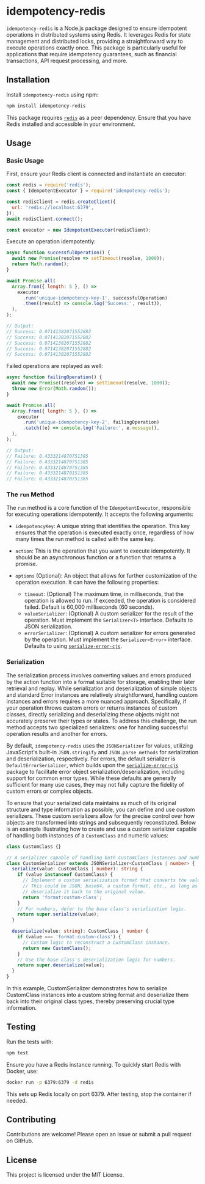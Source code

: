 # idempotency-redis

`idempotency-redis` is a Node.js package designed to ensure idempotent operations in distributed systems using Redis. It leverages Redis for state management and distributed locks, providing a straightforward way to execute operations exactly once. This package is particularly useful for applications that require idempotency guarantees, such as financial transactions, API request processing, and more.

## Installation

Install `idempotency-redis` using npm:

```bash
npm install idempotency-redis
```

This package requires [`redis`](https://www.npmjs.com/package/redis) as a peer dependency. Ensure that you have Redis installed and accessible in your environment.

## Usage

### Basic Usage

First, ensure your Redis client is connected and instantiate an executor:

```js
const redis = require('redis');
const { IdempotentExecutor } = require('idempotency-redis');

const redisClient = redis.createClient({
  url: 'redis://localhost:6379',
});
await redisClient.connect();

const executor = new IdempotentExecutor(redisClient);
```

Execute an operation idempotently:

```js
async function successfulOperation() {
  await new Promise(resolve => setTimeout(resolve, 1000));
  return Math.random();
}

await Promise.all(
  Array.from({ length: 5 }, () =>
    executor
      .run('unique-idempotency-key-1', successfulOperation)
      .then((result) => console.log('Success:', result)),
  ),
);

// Output:
// Success: 0.07141382071552882
// Success: 0.07141382071552882
// Success: 0.07141382071552882
// Success: 0.07141382071552882
// Success: 0.07141382071552882
```

Failed operations are replayed as well:

```js
async function failingOperation() {
  await new Promise((resolve) => setTimeout(resolve, 1000));
  throw new Error(Math.random());
}

await Promise.all(
  Array.from({ length: 5 }, () =>
    executor
      .run('unique-idempotency-key-2', failingOperation)
      .catch((e) => console.log('Failure:', e.message)),
  ),
);

// Output:
// Failure: 0.4333214870751385
// Failure: 0.4333214870751385
// Failure: 0.4333214870751385
// Failure: 0.4333214870151385
// Failure: 0.4333214870751385
```

### The `run` Method

The `run` method is a core function of the `IdempotentExecutor`, responsible for executing operations idempotently. It accepts the following arguments:

- `idempotencyKey`: A unique string that identifies the operation. This key ensures that the operation is executed exactly once, regardless of how many times the run method is called with the same key.

- `action`: This is the operation that you want to execute idempotently. It should be an asynchronous function or a function that returns a promise.

- `options` (Optional): An object that allows for further customization of the operation execution. It can have the following properties:

    - `timeout`: (Optional) The maximum time, in milliseconds, that the operation is allowed to run. If exceeded, the operation is considered failed. Default is 60,000 milliseconds (60 seconds).
    - `valueSerializer`: (Optional) A custom serializer for the result of the operation. Must implement the `Serializer<T>` interface. Defaults to JSON serialization.
    - `errorSerializer`: (Optional) A custom serializer for errors generated by the operation. Must implement the `Serializer<Error>` interface. Defaults to using [`serialize-error-cjs`](https://www.npmjs.com/package/serialize-error-cjs).

### Serialization

The serialization process involves converting values and errors produced by the action function into a format suitable for storage, enabling their later retrieval and replay. While serialization and deserialization of simple objects and standard Error instances are relatively straightforward, handling custom instances and errors requires a more nuanced approach. Specifically, if your operation throws custom errors or returns instances of custom classes, directly serializing and deserializing these objects might not accurately preserve their types or states. To address this challenge, the run method accepts two specialized serializers: one for handling successful operation results and another for errors.

By default, `idempotency-redis` uses the `JSONSerializer` for values, utilizing JavaScript's built-in `JSON.stringify` and `JSON.parse methods` for serialization and deserialization, respectively. For errors, the default serializer is `DefaultErrorSerializer`, which builds upon the [`serialize-error-cjs`](https://www.npmjs.com/package/serialize-error-cjs) package to facilitate error object serialization/deserialization, including support for common error types. While these defaults are generally sufficient for many use cases, they may not fully capture the fidelity of custom errors or complex objects.

To ensure that your serialized data maintains as much of its original structure and type information as possible, you can define and use custom serializers. These custom serializers allow for the precise control over how objects are transformed into strings and subsequently reconstituted. Below is an example illustrating how to create and use a custom serializer capable of handling both instances of a `CustomClass` and numeric values:

```ts
class CustomClass {}

// A serializer capable of handling both CustomClass instances and numbers.
class CustomSerializer extends JSONSerializer<CustomClass | number> {
  serialize(value: CustomClass | number): string {
    if (value instanceof CustomClass) {
      // Implement a custom serialization format that converts the value to a string.
      // This could be JSON, base64, a custom format, etc., as long as you can accurately
      // deserialize it back to the original value.
      return 'format:custom-class';
    }
    // For numbers, defer to the base class's serialization logic.
    return super.serialize(value);
  }

  deserialize(value: string): CustomClass | number {
    if (value === 'format:custom-class') {
      // Custom logic to reconstruct a CustomClass instance.
      return new CustomClass();
    }
    // Use the base class's deserialization logic for numbers.
    return super.deserialize(value);
  }
}
```

In this example, CustomSerializer demonstrates how to serialize CustomClass instances into a custom string format and deserialize them back into their original class types, thereby preserving crucial type information.

## Testing

Run the tests with:

```bash
npm test
```

Ensure you have a Redis instance running. To quickly start Redis with Docker, use:

```bash
docker run -p 6379:6379 -d redis
```

This sets up Redis locally on port 6379. After testing, stop the container if needed.

## Contributing
Contributions are welcome! Please open an issue or submit a pull request on GitHub.

## License
This project is licensed under the MIT License.